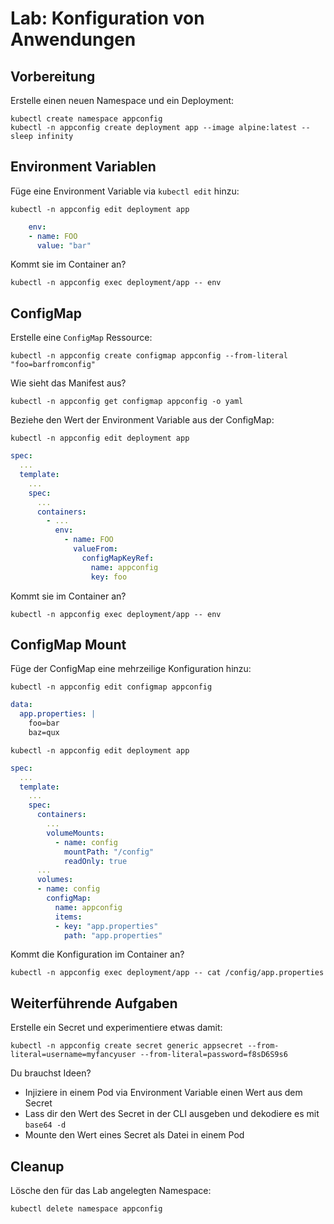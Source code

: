 # Lab: Konfiguration von Anwendungen

## Vorbereitung

Erstelle einen neuen Namespace und ein Deployment:

```shell
kubectl create namespace appconfig
kubectl -n appconfig create deployment app --image alpine:latest -- sleep infinity
```

## Environment Variablen

Füge eine Environment Variable via `kubectl edit` hinzu:

```shell
kubectl -n appconfig edit deployment app
```

```yaml
    env:
    - name: FOO
      value: "bar"
```

Kommt sie im Container an?

```shell
kubectl -n appconfig exec deployment/app -- env
```

## ConfigMap

Erstelle eine `ConfigMap` Ressource:

```shell
kubectl -n appconfig create configmap appconfig --from-literal "foo=barfromconfig"
```

Wie sieht das Manifest aus?

```shell
kubectl -n appconfig get configmap appconfig -o yaml
```

Beziehe den Wert der Environment Variable aus der ConfigMap:

```shell
kubectl -n appconfig edit deployment app
```

```yaml
spec:
  ...
  template:
    ...
    spec:
      ...
      containers:
        - ...
          env:
            - name: FOO
              valueFrom:
                configMapKeyRef:
                  name: appconfig
                  key: foo
```

Kommt sie im Container an?

```shell
kubectl -n appconfig exec deployment/app -- env
```

## ConfigMap Mount

Füge der ConfigMap eine mehrzeilige Konfiguration hinzu:

```shell
kubectl -n appconfig edit configmap appconfig
```

```yaml
data:
  app.properties: |
    foo=bar
    baz=qux
```

```shell
kubectl -n appconfig edit deployment app
```

```yaml
spec:
  ...
  template:
    ...
    spec:
      containers:
        ...
        volumeMounts:
          - name: config
            mountPath: "/config"
            readOnly: true
      ...
      volumes:
      - name: config
        configMap:
          name: appconfig
          items:
          - key: "app.properties"
            path: "app.properties"
```

Kommt die Konfiguration im Container an?

```shell
kubectl -n appconfig exec deployment/app -- cat /config/app.properties
```

## Weiterführende Aufgaben

Erstelle ein Secret und experimentiere etwas damit:

```shell
kubectl -n appconfig create secret generic appsecret --from-literal=username=myfancyuser --from-literal=password=f8sD6S9s6
```

Du brauchst Ideen?

- Injiziere in einem Pod via Environment Variable einen Wert aus dem Secret
- Lass dir den Wert des Secret in der CLI ausgeben und dekodiere es mit `base64 -d`
- Mounte den Wert eines Secret als Datei in einem Pod

## Cleanup

Lösche den für das Lab angelegten Namespace:

```shell
kubectl delete namespace appconfig
```
